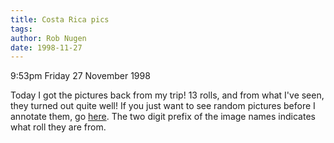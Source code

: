 ```yaml
---
title: Costa Rica pics
tags: 
author: Rob Nugen
date: 1998-11-27
---
```


<title>Costa Rica Pics!</title>

<p class=date>9:53pm Friday 27 November 1998</p>

<p>Today I got the pictures back from my trip!  13 rolls, and from
what I've seen, they turned out quite well!  If you just want to see
random pictures before I annotate them, go <a
href="/images/travel/costa_rica/1998/">here</a>. The two digit prefix
of the image names indicates what roll they are from.</p>
